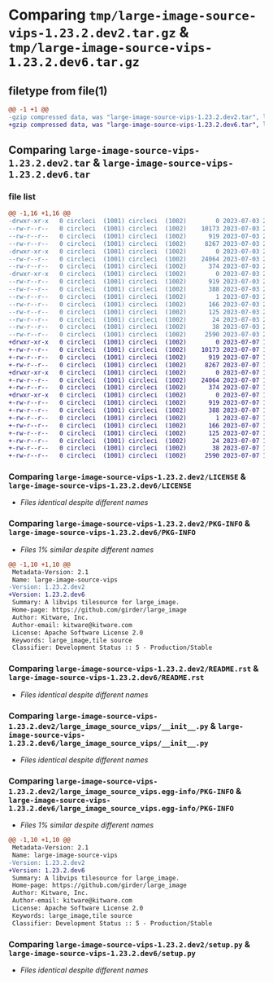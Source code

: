 # Comparing `tmp/large-image-source-vips-1.23.2.dev2.tar.gz` & `tmp/large-image-source-vips-1.23.2.dev6.tar.gz`

## filetype from file(1)

```diff
@@ -1 +1 @@
-gzip compressed data, was "large-image-source-vips-1.23.2.dev2.tar", last modified: Mon Jul  3 20:19:26 2023, max compression
+gzip compressed data, was "large-image-source-vips-1.23.2.dev6.tar", last modified: Fri Jul  7 19:29:32 2023, max compression
```

## Comparing `large-image-source-vips-1.23.2.dev2.tar` & `large-image-source-vips-1.23.2.dev6.tar`

### file list

```diff
@@ -1,16 +1,16 @@
-drwxr-xr-x   0 circleci  (1001) circleci  (1002)        0 2023-07-03 20:19:26.006908 large-image-source-vips-1.23.2.dev2/
--rw-r--r--   0 circleci  (1001) circleci  (1002)    10173 2023-07-03 20:19:25.000000 large-image-source-vips-1.23.2.dev2/LICENSE
--rw-r--r--   0 circleci  (1001) circleci  (1002)      919 2023-07-03 20:19:26.006908 large-image-source-vips-1.23.2.dev2/PKG-INFO
--rw-r--r--   0 circleci  (1001) circleci  (1002)     8267 2023-07-03 20:19:25.000000 large-image-source-vips-1.23.2.dev2/README.rst
-drwxr-xr-x   0 circleci  (1001) circleci  (1002)        0 2023-07-03 20:19:26.006908 large-image-source-vips-1.23.2.dev2/large_image_source_vips/
--rw-r--r--   0 circleci  (1001) circleci  (1002)    24064 2023-07-03 20:17:23.000000 large-image-source-vips-1.23.2.dev2/large_image_source_vips/__init__.py
--rw-r--r--   0 circleci  (1001) circleci  (1002)      374 2023-07-03 20:17:23.000000 large-image-source-vips-1.23.2.dev2/large_image_source_vips/girder_source.py
-drwxr-xr-x   0 circleci  (1001) circleci  (1002)        0 2023-07-03 20:19:26.006908 large-image-source-vips-1.23.2.dev2/large_image_source_vips.egg-info/
--rw-r--r--   0 circleci  (1001) circleci  (1002)      919 2023-07-03 20:19:25.000000 large-image-source-vips-1.23.2.dev2/large_image_source_vips.egg-info/PKG-INFO
--rw-r--r--   0 circleci  (1001) circleci  (1002)      388 2023-07-03 20:19:25.000000 large-image-source-vips-1.23.2.dev2/large_image_source_vips.egg-info/SOURCES.txt
--rw-r--r--   0 circleci  (1001) circleci  (1002)        1 2023-07-03 20:19:25.000000 large-image-source-vips-1.23.2.dev2/large_image_source_vips.egg-info/dependency_links.txt
--rw-r--r--   0 circleci  (1001) circleci  (1002)      166 2023-07-03 20:19:25.000000 large-image-source-vips-1.23.2.dev2/large_image_source_vips.egg-info/entry_points.txt
--rw-r--r--   0 circleci  (1001) circleci  (1002)      125 2023-07-03 20:19:25.000000 large-image-source-vips-1.23.2.dev2/large_image_source_vips.egg-info/requires.txt
--rw-r--r--   0 circleci  (1001) circleci  (1002)       24 2023-07-03 20:19:25.000000 large-image-source-vips-1.23.2.dev2/large_image_source_vips.egg-info/top_level.txt
--rw-r--r--   0 circleci  (1001) circleci  (1002)       38 2023-07-03 20:19:26.006908 large-image-source-vips-1.23.2.dev2/setup.cfg
--rw-r--r--   0 circleci  (1001) circleci  (1002)     2590 2023-07-03 20:17:23.000000 large-image-source-vips-1.23.2.dev2/setup.py
+drwxr-xr-x   0 circleci  (1001) circleci  (1002)        0 2023-07-07 19:29:32.388111 large-image-source-vips-1.23.2.dev6/
+-rw-r--r--   0 circleci  (1001) circleci  (1002)    10173 2023-07-07 19:29:32.000000 large-image-source-vips-1.23.2.dev6/LICENSE
+-rw-r--r--   0 circleci  (1001) circleci  (1002)      919 2023-07-07 19:29:32.388111 large-image-source-vips-1.23.2.dev6/PKG-INFO
+-rw-r--r--   0 circleci  (1001) circleci  (1002)     8267 2023-07-07 19:29:32.000000 large-image-source-vips-1.23.2.dev6/README.rst
+drwxr-xr-x   0 circleci  (1001) circleci  (1002)        0 2023-07-07 19:29:32.388111 large-image-source-vips-1.23.2.dev6/large_image_source_vips/
+-rw-r--r--   0 circleci  (1001) circleci  (1002)    24064 2023-07-07 19:27:44.000000 large-image-source-vips-1.23.2.dev6/large_image_source_vips/__init__.py
+-rw-r--r--   0 circleci  (1001) circleci  (1002)      374 2023-07-07 19:27:44.000000 large-image-source-vips-1.23.2.dev6/large_image_source_vips/girder_source.py
+drwxr-xr-x   0 circleci  (1001) circleci  (1002)        0 2023-07-07 19:29:32.388111 large-image-source-vips-1.23.2.dev6/large_image_source_vips.egg-info/
+-rw-r--r--   0 circleci  (1001) circleci  (1002)      919 2023-07-07 19:29:32.000000 large-image-source-vips-1.23.2.dev6/large_image_source_vips.egg-info/PKG-INFO
+-rw-r--r--   0 circleci  (1001) circleci  (1002)      388 2023-07-07 19:29:32.000000 large-image-source-vips-1.23.2.dev6/large_image_source_vips.egg-info/SOURCES.txt
+-rw-r--r--   0 circleci  (1001) circleci  (1002)        1 2023-07-07 19:29:32.000000 large-image-source-vips-1.23.2.dev6/large_image_source_vips.egg-info/dependency_links.txt
+-rw-r--r--   0 circleci  (1001) circleci  (1002)      166 2023-07-07 19:29:32.000000 large-image-source-vips-1.23.2.dev6/large_image_source_vips.egg-info/entry_points.txt
+-rw-r--r--   0 circleci  (1001) circleci  (1002)      125 2023-07-07 19:29:32.000000 large-image-source-vips-1.23.2.dev6/large_image_source_vips.egg-info/requires.txt
+-rw-r--r--   0 circleci  (1001) circleci  (1002)       24 2023-07-07 19:29:32.000000 large-image-source-vips-1.23.2.dev6/large_image_source_vips.egg-info/top_level.txt
+-rw-r--r--   0 circleci  (1001) circleci  (1002)       38 2023-07-07 19:29:32.388111 large-image-source-vips-1.23.2.dev6/setup.cfg
+-rw-r--r--   0 circleci  (1001) circleci  (1002)     2590 2023-07-07 19:27:44.000000 large-image-source-vips-1.23.2.dev6/setup.py
```

### Comparing `large-image-source-vips-1.23.2.dev2/LICENSE` & `large-image-source-vips-1.23.2.dev6/LICENSE`

 * *Files identical despite different names*

### Comparing `large-image-source-vips-1.23.2.dev2/PKG-INFO` & `large-image-source-vips-1.23.2.dev6/PKG-INFO`

 * *Files 1% similar despite different names*

```diff
@@ -1,10 +1,10 @@
 Metadata-Version: 2.1
 Name: large-image-source-vips
-Version: 1.23.2.dev2
+Version: 1.23.2.dev6
 Summary: A libvips tilesource for large_image.
 Home-page: https://github.com/girder/large_image
 Author: Kitware, Inc.
 Author-email: kitware@kitware.com
 License: Apache Software License 2.0
 Keywords: large_image,tile source
 Classifier: Development Status :: 5 - Production/Stable
```

### Comparing `large-image-source-vips-1.23.2.dev2/README.rst` & `large-image-source-vips-1.23.2.dev6/README.rst`

 * *Files identical despite different names*

### Comparing `large-image-source-vips-1.23.2.dev2/large_image_source_vips/__init__.py` & `large-image-source-vips-1.23.2.dev6/large_image_source_vips/__init__.py`

 * *Files identical despite different names*

### Comparing `large-image-source-vips-1.23.2.dev2/large_image_source_vips.egg-info/PKG-INFO` & `large-image-source-vips-1.23.2.dev6/large_image_source_vips.egg-info/PKG-INFO`

 * *Files 1% similar despite different names*

```diff
@@ -1,10 +1,10 @@
 Metadata-Version: 2.1
 Name: large-image-source-vips
-Version: 1.23.2.dev2
+Version: 1.23.2.dev6
 Summary: A libvips tilesource for large_image.
 Home-page: https://github.com/girder/large_image
 Author: Kitware, Inc.
 Author-email: kitware@kitware.com
 License: Apache Software License 2.0
 Keywords: large_image,tile source
 Classifier: Development Status :: 5 - Production/Stable
```

### Comparing `large-image-source-vips-1.23.2.dev2/setup.py` & `large-image-source-vips-1.23.2.dev6/setup.py`

 * *Files identical despite different names*

